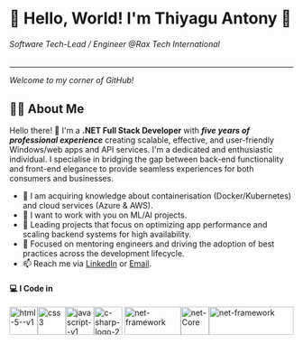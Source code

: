 # 🌟 Hello, World! I'm Thiyagu Antony 🌟
###### Software Tech-Lead / Engineer @Rax Tech International
---
*Welcome to my corner of GitHub!*

## 👨‍💻 About Me 
Hello there! 👋 I'm a **.NET Full Stack Developer** with ***five years of professional experience*** creating scalable, effective, and user-friendly Windows/web apps and API services. I'm a dedicated and enthusiastic individual. I specialise in bridging the gap between back-end functionality and front-end elegance to provide seamless experiences for both consumers and businesses.

- 🌱 I am acquiring knowledge about containerisation (Docker/Kubernetes) and cloud services (Azure & AWS).
- 👯 I want to work with you on ML/AI projects.
- 🔭 Leading projects that focus on optimizing app performance and scaling backend systems for high availability.
- 💼 Focused on mentoring engineers and driving the adoption of best practices across the development lifecycle.
- 📫 Reach me via [LinkedIn](https://www.linkedin.com/in/thiyagu-antony/) or [Email](antonythiyagu29@gmail.com).

#### 💻 I Code in
<img width="50" height="50" src="https://img.icons8.com/color/48/html-5--v1.png" alt="html-5--v1"/><img width="50" height="50" src="https://img.icons8.com/fluency/48/css3.png" alt="css3"/><img width="50" height="50" src="https://img.icons8.com/color/48/000000/javascript.png" alt="javascript--v1"/><img width="50" height="50" src="https://www.vikingsoftware.com/wp-content/uploads/2024/02/C.png" alt="c-sharp-logo-2"/>
<img width="100" height="50" src="https://logos-world.net/wp-content/uploads/2022/01/NET-Framework-Symbol.png" alt="net-framework"/><img width="50" height="50" src="https://img.icons8.com/fluency/48/net-framework.png" alt="net-Core"/><img width="150" height="50" src="https://aspfree.com/wp-content/uploads/2023/01/ASP.NET-MVC.jpg" alt="net-framework"/>
